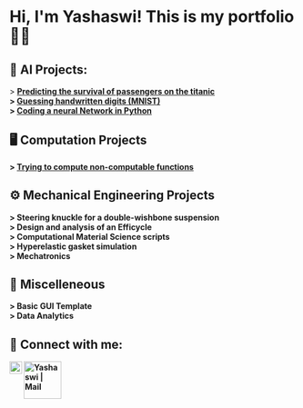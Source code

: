 <h1>Hi, I'm Yashaswi! This is my portfolio👨‍💻 <br/>

<h2>🤖 AI Projects:</h2>
  > <b><a href = "https://github.com/y-sood/kaggletitanic">Predicting the survival of passengers on the titanic</a><br/>
  > <a href = "https://github.com/y-sood/kaggledigits">Guessing handwritten digits (MNIST)</a><br/>
  > <a href = "https://github.com/y-sood/neuralnetwork">Coding a neural Network in Python</a><br/>
<h2>🖥️ Computation Projects</h2>
  > <b><a href = "https://github.com/y-sood/ncfunctions">Trying to compute non-computable functions</a></b><br/>
<h2>⚙️ Mechanical Engineering Projects</h2>
  > <b>Steering knuckle for a double-wishbone suspension<br/>
  >  Design and analysis of an Efficycle<br/>
  >  Computational Material Science scripts<br/>
  >  Hyperelastic gasket simulation<br/>
  >  Mechatronics<br/>
<h2>🔀 Miscelleneous</h2>
  > <b>Basic GUI Template<br/>
  > Data Analytics</b><br/>
<h2> 🤳 Connect with me:</h2>

[<img align="left" alt="Yashaswi | LinkedIn" width="22px" src="https://cdn.jsdelivr.net/npm/simple-icons@v3/icons/linkedin.svg" />][linkedin]
[<img align="left" alt="Yashaswi | Mail" width="66px" src="https://img.shields.io/badge/Gmail-D14836?style=for-the-badge&logo=gmail&logoColor=white" />][mail]

[linkedin]: https://linkedin.com/in/yashaswi-sood
[mail]: mailto:yashaswisood@gmail.com
